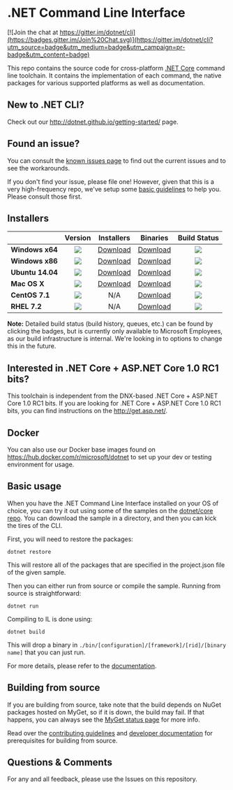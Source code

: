 # .NET Command Line Interface

[![Join the chat at https://gitter.im/dotnet/cli](https://badges.gitter.im/Join%20Chat.svg)](https://gitter.im/dotnet/cli?utm_source=badge&utm_medium=badge&utm_campaign=pr-badge&utm_content=badge)

This repo contains the source code for cross-platform [.NET Core](http://github.com/dotnet/core) command line toolchain. It contains the implementation of each command, the native packages for various supported platforms as well as documentation. 

New to .NET CLI?
------------
Check out our http://dotnet.github.io/getting-started/ page. 

Found an issue?
---------------
You can consult the [known issues page](Documentation/known-issues.md) to find out the current issues and 
to see the workarounds.  

If you don't find your issue, please file one! However, given that this is a very high-frequency repo, we've setup some [basic guidelines](Documentation/issue-filing-guide.md) to help you. Please consult those first.

Installers
----------

|         |Version |Installers|Binaries|Build Status|
|---------|:------:|:------:|:------:|:------:|
|**Windows x64**|![](https://dotnetcli.blob.core.windows.net/dotnet/beta/Binaries/Latest/Windows_x64_Release_version_badge.svg)|[Download](https://dotnetcli.blob.core.windows.net/dotnet/beta/Installers/Latest/dotnet-dev-win-x64.latest.exe)|[Download](https://dotnetcli.blob.core.windows.net/dotnet/beta/Binaries/Latest/dotnet-dev-win-x64.latest.zip)|[![](https://mseng.visualstudio.com/DefaultCollection/_apis/public/build/definitions/d09b7a4d-0a51-4c0e-a15a-07921d5b558f/3022/badge)](https://mseng.visualstudio.com/dotnetcore/_build?definitionId=3022)|
|**Windows x86**|![](https://dotnetcli.blob.core.windows.net/dotnet/beta/Binaries/Latest/Windows_x86_Release_version_badge.svg)|[Download](https://dotnetcli.blob.core.windows.net/dotnet/beta/Installers/Latest/dotnet-dev-win-x86.latest.exe)|[Download](https://dotnetcli.blob.core.windows.net/dotnet/beta/Binaries/Latest/dotnet-dev-win-x86.latest.zip)|[![](https://mseng.visualstudio.com/DefaultCollection/_apis/public/build/definitions/d09b7a4d-0a51-4c0e-a15a-07921d5b558f/3071/badge)](https://mseng.visualstudio.com/dotnetcore/_build?definitionId=3071)|
|**Ubuntu 14.04**|![](https://dotnetcli.blob.core.windows.net/dotnet/beta/Binaries/Latest/Ubuntu_x64_Release_version_badge.svg)|[Download](https://dotnetcli.blob.core.windows.net/dotnet/beta/Installers/Latest/dotnet-ubuntu-x64.latest.deb)|[Download](https://dotnetcli.blob.core.windows.net/dotnet/beta/Binaries/Latest/dotnet-dev-ubuntu-x64.latest.tar.gz)|[![](https://devdiv.visualstudio.com/DefaultCollection/_apis/public/build/definitions/0bdbc590-a062-4c3f-b0f6-9383f67865ee/601/badge)](https://devdiv.visualstudio.com/DefaultCollection/DevDiv/_build?definitionId=601)|
|**Mac OS X**|![](https://dotnetcli.blob.core.windows.net/dotnet/beta/Binaries/Latest/OSX_x64_Release_version_badge.svg)|[Download](https://dotnetcli.blob.core.windows.net/dotnet/beta/Installers/Latest/dotnet-dev-osx-x64.latest.pkg)|[Download](https://dotnetcli.blob.core.windows.net/dotnet/beta/Binaries/Latest/dotnet-dev-osx-x64.latest.tar.gz)|[![](https://devdiv.visualstudio.com/DefaultCollection/_apis/public/build/definitions/0bdbc590-a062-4c3f-b0f6-9383f67865ee/600/badge)](https://devdiv.visualstudio.com/DefaultCollection/DevDiv/_build?definitionId=600)|
|**CentOS 7.1**|![](https://dotnetcli.blob.core.windows.net/dotnet/beta/Binaries/Latest/CentOS_x64_Release_version_badge.svg)|N/A |[Download](https://dotnetcli.blob.core.windows.net/dotnet/beta/Binaries/Latest/dotnet-dev-centos-x64.latest.tar.gz)|[![](https://devdiv.visualstudio.com/DefaultCollection/_apis/public/build/definitions/0bdbc590-a062-4c3f-b0f6-9383f67865ee/597/badge)](https://devdiv.visualstudio.com/DefaultCollection/DevDiv/_build?definitionId=597)|
|**RHEL 7.2**|![](https://dotnetcli.blob.core.windows.net/dotnet/beta/Binaries/Latest/RHEL_x64_Release_version_badge.svg)|N/A |[Download](https://dotnetcli.blob.core.windows.net/dotnet/beta/Binaries/Latest/dotnet-dev-rhel-x64.latest.tar.gz) |[![](https://devdiv.visualstudio.com/DefaultCollection/_apis/public/build/definitions/0bdbc590-a062-4c3f-b0f6-9383f67865ee/897/badge)](https://devdiv.visualstudio.com/DefaultCollection/DevDiv/_build?definitionId=897)|

**Note:** Detailed build status (build history, queues, etc.) can be found by clicking the badges, but is currently only available to Microsoft Employees, as our build infrastructure is internal. We're looking in to options to change this in the future.

Interested in .NET Core + ASP.NET Core 1.0 RC1 bits?
----------------------------------------------------

This toolchain is independent from the DNX-based .NET Core + ASP.NET Core 1.0 RC1 bits. If you are looking for .NET Core + ASP.NET Core 1.0 RC1 bits, you can find instructions on the http://get.asp.net/.  

Docker
------

You can also use our Docker base images found on https://hub.docker.com/r/microsoft/dotnet to set up your dev or testing environment for usage.  

Basic usage
-----------

When you have the .NET Command Line Interface installed on your OS of choice, you can try it out using some of the samples on the [dotnet/core repo](https://github.com/dotnet/core/tree/master/samples). You can download the sample in a directory, and then you can kick the tires of the CLI.


First, you will need to restore the packages:
	
	dotnet restore
	
This will restore all of the packages that are specified in the project.json file of the given sample.

Then you can either run from source or compile the sample. Running from source is straightforward:
	
	dotnet run
	
Compiling to IL is done using:
	
	dotnet build

This will drop a binary in `./bin/[configuration]/[framework]/[rid]/[binary name]` that you can just run.

For more details, please refer to the [documentation](https://github.com/dotnet/corert/tree/master/Documentation).

Building from source
--------------------

If you are building from source, take note that the build depends on NuGet packages hosted on MyGet, so if it is down, the build may fail. If that happens, you can always see the [MyGet status page](http://status.myget.org/) for more info. 

Read over the [contributing guidelines](https://github.com/dotnet/cli/tree/master/CONTRIBUTING.md) and [developer documentation](https://github.com/dotnet/cli/tree/master/Documentation) for prerequisites for building from source.

Questions & Comments
--------------------

For any and all feedback, please use the Issues on this repository. 
